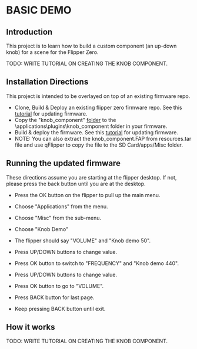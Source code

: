 # BASIC DEMO
## Introduction
This project is to learn how to build a custom component (an up-down knob) for a scene for the Flipper Zero.

TODO: WRITE TUTORIAL ON CREATING THE KNOB COMPONENT.

## Installation Directions
This project is intended to be overlayed on top of an existing firmware repo.
- Clone, Build & Deploy an existing flipper zero firmware repo.  See this [tutorial](/firmware/updating/README.md) for updating firmware.
- Copy the "knob_component" [folder](..) to the \applications\plugins\knob_component folder in your firmware.
- Build &amp; deploy the firmware.  See this [tutorial](/firmware/updating/README.md) for updating firmware.
- NOTE: You can also extract the knob_component.FAP from resources.tar file and use qFlipper to copy the file to the SD Card/apps/Misc folder.


## Running the updated firmware
These directions assume you are starting at the flipper desktop.  If not, please press the back button until you are at the desktop.

- Press the OK button on the flipper to pull up the main menu.
- Choose "Applications" from the menu.
- Choose "Misc" from the sub-menu.
- Choose "Knob Demo"

- The flipper should say "VOLUME" and "Knob demo 50".
- Press UP/DOWN buttons to change value.
- Press OK button to switch to "FREQUENCY" and "Knob demo 440".
- Press UP/DOWN buttons to change value.
- Press OK button to go to "VOLUME".
- Press BACK button for last page.
- Keep pressing BACK button until exit.


## How it works
TODO: WRITE TUTORIAL ON CREATING THE KNOB COMPONENT.